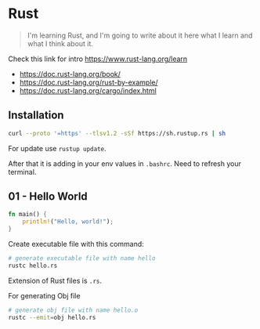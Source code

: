 # Rust

> I'm learning Rust, and I'm going to write about it here what I learn and what I think about it.

Check this link for intro https://www.rust-lang.org/learn

- https://doc.rust-lang.org/book/
- https://doc.rust-lang.org/rust-by-example/
- https://doc.rust-lang.org/cargo/index.html

## Installation

```sh
curl --proto '=https' --tlsv1.2 -sSf https://sh.rustup.rs | sh
```

For update use `rustup update`.

After that it is adding in your env values in `.bashrc`. Need to refresh your terminal.

## 01 - Hello World

```rust
fn main() {
    println!("Hello, world!");
}
```

Create executable file with this command:

```sh
# generate executable file with name hello
rustc hello.rs
```

Extension of Rust files is `.rs`.

For generating Obj file

```sh
# generate obj file with name hello.o
rustc --emit=obj hello.rs
```
